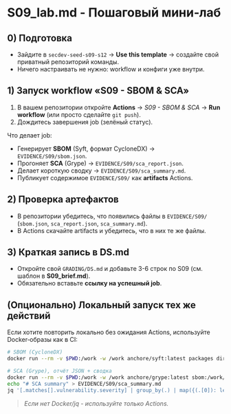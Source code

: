 # S09_lab.md - Пошаговый мини‑лаб

## 0) Подготовка

- Зайдите в `secdev-seed-s09-s12` → **Use this template** → создайте свой приватный репозиторий команды.
- Ничего настраивать не нужно: workflow и конфиги уже внутри.

## 1) Запуск workflow «S09 - SBOM & SCA»

1. В вашем репозитории откройте **Actions** → *S09 - SBOM & SCA* → **Run workflow** (или просто сделайте `git push`).
2. Дождитесь завершения job (зелёный статус).

Что делает job:

- Генерирует **SBOM** (Syft, формат CycloneDX) → `EVIDENCE/S09/sbom.json`.
- Прогоняет **SCA** (Grype) → `EVIDENCE/S09/sca_report.json`.
- Делает короткую сводку → `EVIDENCE/S09/sca_summary.md`.
- Публикует содержимое `EVIDENCE/S09/` как **artifacts** Actions.

## 2) Проверка артефактов

- В репозитории убедитесь, что появились файлы в `EVIDENCE/S09/` (`sbom.json`, `sca_report.json`, `sca_summary.md`).
- В Actions скачайте artifacts и убедитесь, что в них те же файлы.

## 3) Краткая запись в DS.md

- Откройте свой `GRADING/DS.md` и добавьте 3-6 строк по S09 (см. шаблон в **S09_brief.md**).
- Обязательно вставьте **ссылку на успешный job**.

## (Опционально) Локальный запуск тех же действий

Если хотите повторить локально без ожидания Actions, используйте Docker‑образы как в CI:

```bash
# SBOM (CycloneDX)
docker run --rm -v $PWD:/work -w /work anchore/syft:latest packages dir:. -o cyclonedx-json > EVIDENCE/S09/sbom.json

# SCA (Grype), отчёт JSON + сводка
docker run --rm -v $PWD:/work -w /work anchore/grype:latest sbom:/work/EVIDENCE/S09/sbom.json -o json > EVIDENCE/S09/sca_report.json
echo "# SCA summary" > EVIDENCE/S09/sca_summary.md
jq '[.matches[].vulnerability.severity] | group_by(.) | map({(.[0]): length}) | add' EVIDENCE/S09/sca_report.json >> EVIDENCE/S09/sca_summary.md || true
```

> *Если нет Docker/jq - используйте только Actions.*
